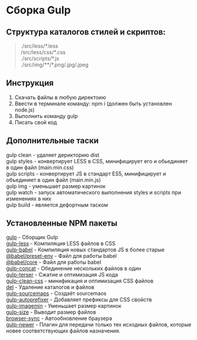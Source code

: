 # Сборка Gulp

## Структура каталогов стилей и скриптов:
>./src/less/\*.less  
>/src/less/css/\*.css  
>./src/scripts/\*.js     
>./src/img/\*\*/\*.png/.jpg/.jpeg

## Инструкция
1. Скачать файлы в любую директоию
2. Ввести в терминале команду: npm i (должен быть установлен node.js)
3. Выполнить команду gulp
4. Писать свой код

## Дополнительные таски 
gulp clean - удаляет дерикторию dist  
gulp styles - конвертирует LESS в CSS, минифицирует его и обьединяет в один файл (main.min.css)  
gulp scripts - конвертирует JS в стандарт ES5, минифицирует и объединяет в один файл (main.min.js)  
gulp img - уменьшает размер картинок  
gulp watch - запуск автоматического выполнения styles и scripts при изменениях в них  
gulp build - является дефортным таском   

## Установленные NPM пакеты
[gulp](https://www.npmjs.com/package/gulp) - Сборщик Gulp  
[gulp-less](https://www.npmjs.com/package/gulp-less) - Компиляция LESS файлов в CSS    
[gulp-babel](https://www.npmjs.com/package/gulp-babel) - Компиляция новых стандартов JS в более старые    
[@babel/preset-env](https://www.npmjs.com/package/@babel/preset-env) - Файл для работы babel  
[@babel/core](https://www.npmjs.com/package/@babel/core) - Файл для работы babel  
[gulp-concat](https://www.npmjs.com/package/gulp-concat) - Обединение нескольких файлов в один    
[gulp-terser](https://www.npmjs.com/package/gulp-terser) - Сжатие и оптимизация JS кода    
[gulp-clean-css](https://www.npmjs.com/package/gulp-clean-css) - минификация и оптимизация CSS файлов    
[del](https://www.npmjs.com/package/del) - Удаление каталогов и файлов  
[gulp-sourcemaps](https://www.npmjs.com/package/gulp-sourcemaps) - Создаёт sourcemaos  
[gulp-autoprefixer](https://www.npmjs.com/package/gulp-autoprefixer) - Добавляет префиксы для CSS свойств  
[gulp-imagemin](https://www.npmjs.com/package/gulp-imagemin) -  Уменьшает размер картинок  
[gulp-size](https://www.npmjs.com/package/gulp-size) -  Выводит размер файлов  
[browser-sync](https://www.npmjs.com/package/browser-sync) - Автообновление браузера  
[gulp-newer](https://www.npmjs.com/package/gulp-newer) - Плагин для передачи только тех исходных файлов, которые новее соответствующих файлов назначения.  
